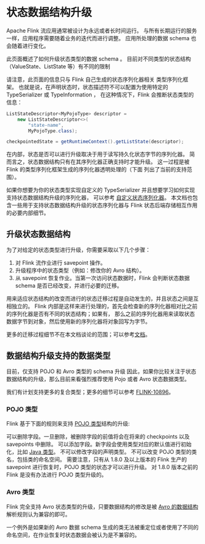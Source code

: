 # 状态数据结构升级


Apache Flink 流应用通常被设计为永远或者长时间运行。 与所有长期运行的服务一样，应用程序需要随着业务的迭代而进行调整。 应用所处理的数据 schema 也会随着进行变化。

此页面概述了如何升级状态类型的数据 schema 。 目前对不同类型的状态结构（ValueState、ListState 等）有不同的限制

请注意，此页面的信息只与 Flink 自己生成的状态序列化器相关 类型序列化框架。 也就是说，在声明状态时，状态描述符不可以配置为使用特定的 TypeSerializer 或 TypeInformation ， 在这种情况下，Flink 会推断状态类型的信息：

```java
ListStateDescriptor<MyPojoType> descriptor =
    new ListStateDescriptor<>(
        "state-name",
        MyPojoType.class);

checkpointedState = getRuntimeContext().getListState(descriptor);
```

在内部，状态是否可以进行升级取决于用于读写持久化状态字节的序列化器。 简而言之，状态数据结构只有在其序列化器正确支持时才能升级。 这一过程是被 Flink 的类型序列化框架生成的序列化器透明处理的（下面 列出了当前的支持范围）。

如果你想要为你的状态类型实现自定义的 TypeSerializer 并且想要学习如何实现支持状态数据结构升级的序列化器， 可以参考 [自定义状态序列化器](https://ci.apache.org/projects/flink/flink-docs-release-1.9/zh/dev/stream/state/custom_serialization.html)。 本文档也包含一些用于支持状态数据结构升级的状态序列化器与 Flink 状态后端存储相互作用的必要内部细节。

## 升级状态数据结构
为了对给定的状态类型进行升级，你需要采取以下几个步骤：

1. 对 Flink 流作业进行 savepoint 操作。
2. 升级程序中的状态类型（例如：修改你的 Avro 结构）。
3. 从 savepoint 恢复作业。当第一次访问状态数据时，Flink 会判断状态数据 schema 是否已经改变，并进行必要的迁移。

用来适应状态结构的改变而进行的状态迁移过程是自动发生的，并且状态之间是互相独立的。 Flink 内部是这样来进行处理的，首先会检查新的序列化器相对比之前的序列化器是否有不同的状态结构；如果有， 那么之前的序列化器用来读取状态数据字节到对象，然后使用新的序列化器将对象回写为字节。

更多的迁移过程细节不在本文档谈论的范围；可以参考[文档](https://ci.apache.org/projects/flink/flink-docs-release-1.9/zh/dev/stream/state/custom_serialization.html)。

## 数据结构升级支持的数据类型
目前，仅支持 POJO 和 Avro 类型的 schema 升级 因此，如果你比较关注于状态数据结构的升级，那么目前来看强烈推荐使用 Pojo 或者 Avro 状态数据类型。

我们有计划支持更多的复合类型；更多的细节可以参考 [FLINK-10896](https://issues.apache.org/jira/browse/FLINK-10896)。

### POJO 类型
Flink 基于下面的规则来支持 [POJO 类型](../../../dev/types_serialization.md#pojo-类型的规则)结构的升级:

可以删除字段。一旦删除，被删除字段的前值将会在将来的 checkpoints 以及 savepoints 中删除。
可以添加字段。新字段会使用类型对应的默认值进行初始化，比如 [Java 类型](https://docs.oracle.com/javase/tutorial/java/nutsandbolts/datatypes.html)。
不可以修改字段的声明类型。
不可以改变 POJO 类型的类名，包括类的命名空间。
需要注意，只有从 1.8.0 及以上版本的 Flink 生产的 savepoint 进行恢复时，POJO 类型的状态才可以进行升级。 对 1.8.0 版本之前的 Flink 是没有办法进行 POJO 类型升级的。

### Avro 类型
Flink 完全支持 Avro 状态类型的升级，只要数据结构的修改是被 [Avro 的数据结构](http://avro.apache.org/docs/current/spec.html#Schema+Resolution)解析规则认为兼容的即可。

一个例外是如果新的 Avro 数据 schema 生成的类无法被重定位或者使用了不同的命名空间，在作业恢复时状态数据会被认为是不兼容的。